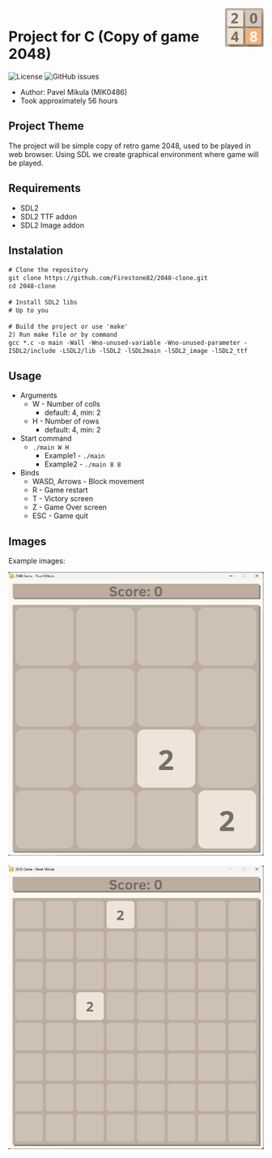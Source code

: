 <img width="15%" src="assets/logo.png" align="right" alt="Icon">

# Project for C (Copy of game 2048) 

<p>
    <img alt="License" src="https://img.shields.io/github/license/Firestone82/2048-clone">
    <img alt="GitHub issues" src="https://img.shields.io/github/issues/Firestone82/2048-clone">
</p>

- Author: Pavel Mikula (MIK0486)
- Took approximately 56 hours

## Project Theme
The project will be simple copy of retro game 2048, used to be played in web browser. Using SDL we create graphical environment where game will be played. 

## Requirements
 - SDL2
 - SDL2 TTF addon
 - SDL2 Image addon

## Instalation
```shell
# Clone the repository
git clone https://github.com/Firestone82/2048-clone.git
cd 2048-clone

# Install SDL2 libs
# Up to you

# Build the project or use 'make'
2) Run make file or by command
gcc *.c -o main -Wall -Wno-unused-variable -Wno-unused-parameter -ISDL2/include -LSDL2/lib -lSDL2 -lSDL2main -lSDL2_image -lSDL2_ttf
```

## Usage
 - Arguments
 	- W - Number of colls
 	    - default: 4, min: 2
 	- H - Number of rows
 	    - default: 4, min: 2
 - Start command
    - ```./main W H```
        - Example1 - ```./main```
        - Example2 - ```./main 8 8```
 - Binds
    - WASD, Arrows - Block movement
    - R - Game restart
    - T - Victory screen
    - Z - Game Over screen
    - ESC - Game quit

## Images
Example images:

<p align="center">
    <img src="assets/Field4x4.png" alt="Game with size 4x4"> 
    &nbsp;
    &nbsp;
    &nbsp;
    <img src="assets/Field8x8.png" alt="Game with size 8x8"> 
</p>